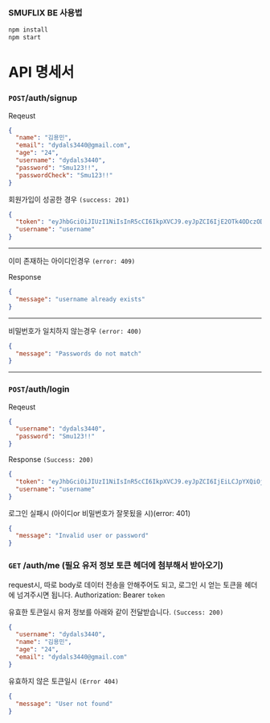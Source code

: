 ### SMUFLIX BE 사용법

```js
npm install
npm start
```

# API 명세서

### `POST`/auth/signup

Reqeust

```json
{
  "name": "김용민",
  "email": "dydals3440@gmail.com",
  "age": "24",
  "username": "dydals3440",
  "password": "Smu123!!",
  "passwordCheck": "Smu123!!"
}
```

회원가입이 성공한 경우 `(success: 201)`

```json
{
  "token": "eyJhbGciOiJIUzI1NiIsInR5cCI6IkpXVCJ9.eyJpZCI6IjE2OTk4ODczODM3NTYiLCJpYXQiOjE2OTk4ODczODMsImV4cCI6MTY5OTg4NzU1NX0.3L2ydwyCfHsfQGXbcb-hnPgNWEqLRNSb9lTXB-FShKs",
  "username": "username"
}
```

---

이미 존재하는 아이디인경우 `(error: 409)`

Response

```json
{
  "message": "username already exists"
}
```

---

비밀번호가 일치하지 않는경우 `(error: 400)`

```json
{
  "message": "Passwords do not match"
}
```

---

### `POST`/auth/login

Reqeust

```json
{
  "username": "dydals3440",
  "password": "Smu123!!"
}
```

Response `(Success: 200)`

```json
{
  "token": "eyJhbGciOiJIUzI1NiIsInR5cCI6IkpXVCJ9.eyJpZCI6IjEiLCJpYXQiOjE2OTk4NzEyMTUsImV4cCI6MTY5OTg3MTM4N30.wXB7z24Fg0THjO910rfxC9z4H2B8Fq2ty4QjFillB5o",
  "username": "username"
}
```

로그인 실패시 (아이디or 비밀번호가 잘못됬을 시)(error: 401)

```json
{
  "message": "Invalid user or password"
}
```

### `GET` /auth/me (필요 유저 정보 토큰 헤더에 첨부해서 받아오기)

request시, 따로 body로 데이터 전송을 안해주어도 되고, 로그인 시 얻는 토큰을 헤더에 넘겨주시면 됩니다.
Authorization: Bearer `token`

유효한 토큰일시 유저 정보를 아래와 같이 전달받습니다.
`(Success: 200)`

```json
{
  "username": "dydals3440",
  "name": "김용민",
  "age": "24",
  "email": "dydals3440@gmail.com"
}
```

유효하지 않은 토큰일시 `(Error 404)`

```json
{
  "message": "User not found"
}
```
